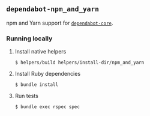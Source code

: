 ## `dependabot-npm_and_yarn`

npm and Yarn support for [`dependabot-core`][core-repo].

### Running locally

1. Install native helpers
   ```
   $ helpers/build helpers/install-dir/npm_and_yarn
   ```

2. Install Ruby dependencies
   ```
   $ bundle install
   ```

3. Run tests
   ```
   $ bundle exec rspec spec
   ```

[core-repo]: https://github.com/dependabot/dependabot-core
